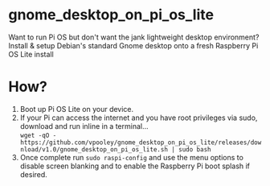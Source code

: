 # gnome_desktop_on_pi_os_lite
Want to run Pi OS but don't want the jank lightweight desktop environment?  
Install &amp; setup Debian's standard Gnome desktop onto a fresh Raspberry Pi OS Lite install  

# How?
1. Boot up Pi OS Lite on your device.  
2. If your Pi can access the internet and you have root privileges via sudo, download and run inline in a terminal...  
    ```wget -qO - https://github.com/vpooley/gnome_desktop_on_pi_os_lite/releases/download/v1.0/gnome_desktop_on_pi_os_lite.sh | sudo bash```  
3. Once complete run `sudo raspi-config` and use the menu options to disable screen blanking and to enable the Raspberry Pi boot splash if desired.
